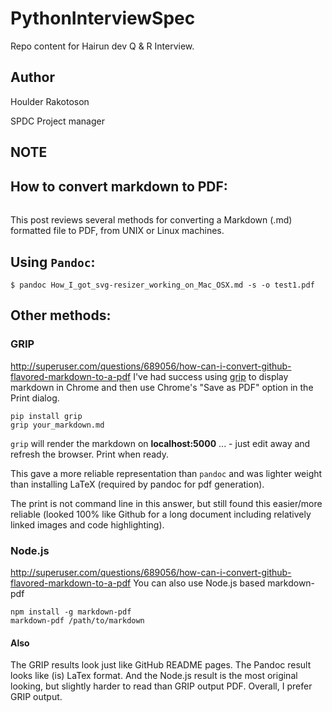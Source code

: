 # PythonInterviewSpec
Repo content for Hairun dev Q & R Interview.

## Author
Houlder Rakotoson

SPDC Project manager

## NOTE

## How to convert markdown to PDF:
######

This post reviews several methods for converting a Markdown (.md) formatted file to PDF, from UNIX or Linux machines.

## Using ```Pandoc```:
```
$ pandoc How_I_got_svg-resizer_working_on_Mac_OSX.md -s -o test1.pdf
```

## Other methods:

### GRIP
http://superuser.com/questions/689056/how-can-i-convert-github-flavored-markdown-to-a-pdf
I've had success using [grip](https://github.com/joeyespo/grip) to display markdown in Chrome and then use Chrome's "Save as PDF" option in the Print dialog.

```
pip install grip  
grip your_markdown.md
```
`grip` will render the markdown on **localhost:5000** ... - just edit away and refresh the browser. Print when ready.

This gave a more reliable representation than `pandoc` and was lighter weight than installing LaTeX (required by pandoc for pdf generation).

The print is not command line in this answer, but still found this easier/more reliable (looked 100% like Github for a long document including relatively linked images and code highlighting).


### Node.js

http://superuser.com/questions/689056/how-can-i-convert-github-flavored-markdown-to-a-pdf
You can also use Node.js based markdown-pdf

```
npm install -g markdown-pdf
markdown-pdf /path/to/markdown
```

#### Also

The GRIP results look just like GitHub README pages. The Pandoc result looks like (is) 
LaTex format. And the Node.js result is the most original looking, but slightly harder to
read than GRIP output PDF. Overall, I prefer GRIP output.

